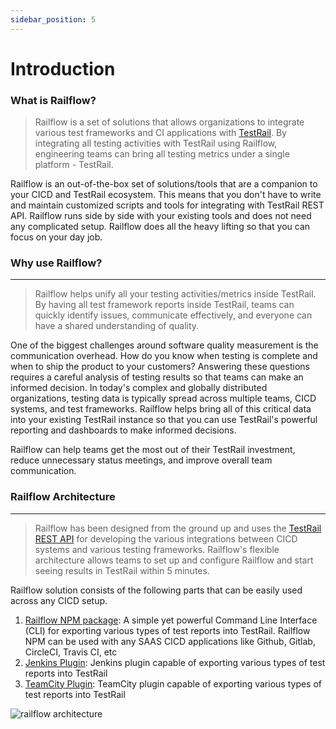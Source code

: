 ```yaml
---
sidebar_position: 5
---
```


# Introduction


### What is Railflow?
>Railflow is a set of solutions that allows organizations to integrate various test frameworks and CI applications with [TestRail](https://www.gurock.com/testrail/). By integrating all testing activities with TestRail using Railflow, engineering teams can bring all testing metrics under a single platform - TestRail. 

Railflow is an out-of-the-box set of solutions/tools that are a companion to your CICD and TestRail ecosystem. This means that you don't have to write and maintain customized scripts and tools for integrating with TestRail REST API. Railflow runs side by side with your existing tools and does not need any complicated setup. Railflow does all the heavy lifting so that you can focus on your day job.

### Why use Railflow?
---------------------------------------------------------------------------------------------------
>Railflow helps unify all your testing activities/metrics inside TestRail. By having all test framework reports inside TestRail, teams can quickly identify issues, communicate effectively, and everyone can have a shared understanding of quality.

One of the biggest challenges around software quality measurement is the communication overhead. How do you know when testing is complete and when to ship the product to your customers? Answering these questions requires a careful analysis of testing results so that teams can make an informed decision. In today's complex and globally distributed organizations, testing data is typically spread across multiple teams, CICD systems, and test frameworks. Railflow helps bring all of this critical data into your existing TestRail instance so that you can use TestRail's powerful reporting and dashboards to make informed decisions.

Railflow can help teams get the most out of their TestRail investment, reduce unnecessary status meetings, and improve overall team communication.

### Railflow Architecture
---------------------------------------------------------------------------------------------------
>Railflow has been designed from the ground up and uses the [TestRail REST API](https://www.gurock.com/testrail/docs/api) for developing the various integrations between CICD systems and various testing frameworks. Railflow's flexible architecture allows teams to set up and configure Railflow and start seeing results in TestRail within 5 minutes.

Railflow solution consists of the following parts that can be easily used across any CICD setup.
1. [Railflow NPM package](https://www.npmjs.com/package/railflow): A simple yet powerful Command Line Interface (CLI) for exporting various types of test reports into TestRail. Railflow NPM can be used with any SAAS CICD applications like Github, Gitlab, CircleCI, Travis CI, etc
2. [Jenkins Plugin](../cicd-apps/jenkins): Jenkins plugin capable of exporting various types of test reports into TestRail
3. [TeamCity Plugin](../cicd-apps/teamcity): TeamCity plugin capable of exporting various types of test reports into TestRail

![railflow architecture](/img/arch/railflow-arch.png)

